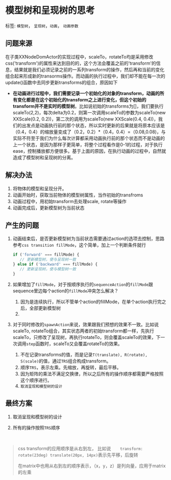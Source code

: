 # 模型树和呈现树的思考

标签: `模型树`， `呈现树`，`动画`， `动画参数`

## 问题来源

在子类XXNodeDomActor的实现过程中，scaleTo，rotateTo均是采用修改css('transform')的属性来达到目的的，这个方法会覆盖之前的'transform'的信息，结果就是我们必须记录之前的一系列transform的操作，然后再和当前的变化组合起来形成新的transorms操作。而动画的执行过程中，我们却不能在每一次的update()函数中去同步更新transforms的组合，原因如下

* **在动画进行过程中，我们需要记录一个初始化的对象的transform，动画的所有变化都是在这个初始化的transform之上进行变化，但这个初始的transform并不是实时的模型树**。比如说初始的transforms为[]，我们要执行scaleTo(2,2)，每次delta为0.2，则第一次调用scaleTo的参数为scaleTo(new XXScale(0.2, 0.2))，第二次的调用为scaleTo(new XXScale(0.4, 0.4))，我们的出发点是动画执行前的那个状态，所以实时更新的后果就是将原本应该是（0.4，0.4）的缩放量变成了（0.2，0.2）*（0.4，0.4）=（0.08,0.08)，与实际不符至于我们为什么每次计算都采用动画执行前的那个状态而不是动画的上一个状态，是因为那样子更简单，将整个过程看作是0-1的过程，对于执行ease，控制播放都方便很多。基于上面的原因，在执行动画的过程中，自然就造成了模型树和呈现树的分离。

## 解决办法

1. 将物体的模型和呈现分开。
2. 动画开始时，获取当前物体的模型树属性，当作初始的transfroms
3. 动画过程中，用初始transform去处理scale, rotate等操作
4. 动画完成后，更新模型树为当前状态

## 产生的问题

1. 动画结束后，是否更新模型树为当前状态需要通过action的选项去控制，思路参考```css transition fillMode```，这个简单，加上一个判断条件就行

   ```javascript
   if ('forward' === fillMode) {
      // 更新模型树，使与呈现树一致 
   } else if ('backward' === fillMode) {
      // 更新呈现树，使与模型树一致
   }
   ```

2. 如果增加了```fillMode```，对于按顺序执行的```sequenceAction```的```fillMode```跟sequence里边每个action的```fillMode```冲突怎么解决？

   1. 因为是连续执行，所以不管单个action的fillMode，在单个action执行完之后，全部更新模型树
   2. ​

3. 对于同时修改的```spawnAction```来说，效果跟我们预想的效果不一致。比如说scaleTo, rotateTo组合，其实状态两者的初始transform都一样，先执行scaleTo，只修改了呈现树，再执行rotateTo，则会覆盖scaleTo的效果，下一次调用```step```函数时，scaleTo又会覆盖rotateTo的效果。

   1. 不在记录transforms的值，而是记录```T(translate), R(rotate), S(scale)```的值，通过```TRS```组合构成transform。
   2. 顺序```TRS```，表示左乘。先缩放，再旋转，最后平移。
   3. 因为矩阵的乘法不满足交换律，所以之后所有的操作顺序都需要严格按照这个顺序进行。
   4. `取消呈现和模型树的设计`

## 最终方案

1. 取消呈现和模型树的设计

2. 所有的操作按照```TRS```顺序

   ​

> css transform的应用顺序是从右到左， 比如说```    transform: rotate(23deg) translate(20px, 14px)```表示先平移，后旋转
>
> 在matrix中也用从右到左的顺序表示，（x，y，z）是列向量，应用于matrix的左乘



